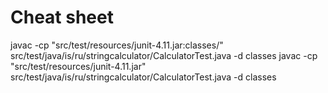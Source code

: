 # Cheat sheet


javac -cp "src/test/resources/junit-4.11.jar:classes/"  src/test/java/is/ru/stringcalculator/CalculatorTest.java -d classes
javac -cp "src/test/resources/junit-4.11.jar"  src/test/java/is/ru/stringcalculator/CalculatorTest.java -d classes
